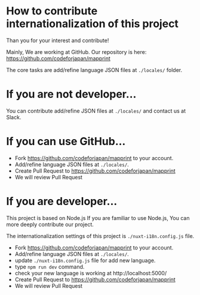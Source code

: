 # How to contribute internationalization of this project

Than you for your interest and contribute!

Mainly, We are working at GitHub.
Our repository is here: https://github.com/codeforjapan/mapprint

The core tasks are add/refine language JSON files at `./locales/` folder.

# If you are not developer...
You can contribute add/refine JSON files at `./locales/` and contact us at Slack.

# If you can use GitHub...
- Fork https://github.com/codeforjapan/mapprint to your account.
- Add/refine language JSON files at `./locales/`.
- Create Pull Request to https://github.com/codeforjapan/mapprint
- We will review Pull Request

# If you are developer...
This project is based on Node.js
If you are familiar to use Node.js, You can more deeply contribute our project.

The internationalization settings of this project is `./nuxt-i18n.config.js` file.

- Fork https://github.com/codeforjapan/mapprint to your account.
- Add/refine language JSON files at `./locales/`. 
- update `./nuxt-i18n.config.js` file for add new language.
- type `npm run dev` command.
- check your new language is working at http://localhost:5000/
- Create Pull Request to https://github.com/codeforjapan/mapprint
- We will review Pull Request